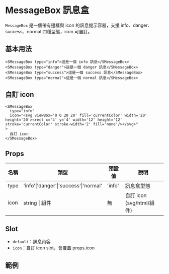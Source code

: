 # MessageBox 訊息盒

`MessageBox` 是一個帶有邊框與 icon 的訊息提示容器，支援 info、danger、success、normal 四種型態，icon 可自訂。

## 基本用法

```vue
<SMessageBox type="info">這是一個 info 訊息</SMessageBox>
<SMessageBox type="danger">這是一個 danger 訊息</SMessageBox>
<SMessageBox type="success">這是一個 success 訊息</SMessageBox>
<SMessageBox type="normal">這是一個 normal 訊息</SMessageBox>
```

## 自訂 icon

```vue
<SMessageBox
  type="info"
  icon="<svg viewBox='0 0 20 20' fill='currentColor' width='20' height='20'><rect x='4' y='4' width='12' height='12' stroke='currentColor' stroke-width='2' fill='none'/></svg>"
>
  自訂 icon
</SMessageBox>
```

## Props

| 名稱 | 類型                                  | 預設值 | 說明                      |
| ---- | ------------------------------------- | ------ | ------------------------- |
| type | 'info'\|'danger'\|'success'\|'normal' | 'info' | 訊息盒型態                |
| icon | string \| 組件                        | 無     | 自訂 icon (svg/html/組件) |

## Slot

- `default`：訊息內容
- `icon`：自訂 icon slot，會覆蓋 props.icon

## 範例

<Demo>
<BasicDemo />
</Demo>

<script setup>
import { SConfigProvider } from '@/index'
import BasicDemo from '@/components/MessageBox/demos/BasicDemo.vue'
</script>
